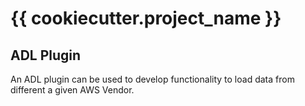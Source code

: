 # {{ cookiecutter.project_name }}

## ADL Plugin

An  ADL plugin can be used to develop functionality to load data from different a given AWS Vendor.

